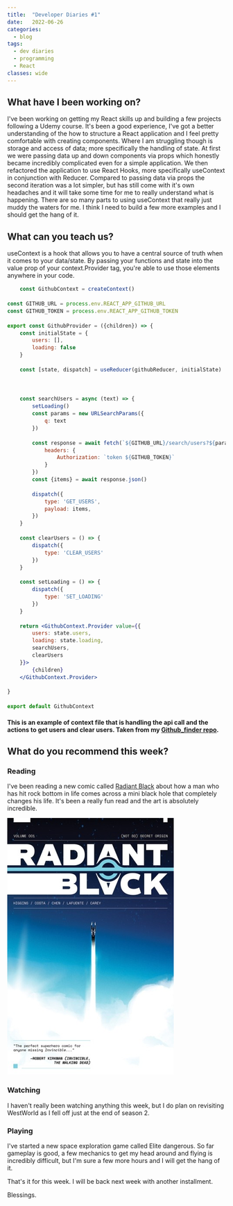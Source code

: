 ```yaml
---
title:  "Developer Diaries #1"
date:   2022-06-26
categories:
  - blog
tags:
  - dev diaries
  - programming
  - React
classes: wide
---
```


## What have I been working on?

I've been working on getting my React skills up and building a few projects following a Udemy course. It's been a good 
experience, I've got a better understanding of the how to structure a React application and I feel pretty comfortable 
with creating components. Where I am struggling though is storage and access of data; more specifically the handling of
state. At first we were passing data up and down components via props which honestly became incredibly complicated even 
for a simple application. We then refactored the application to use React Hooks, more specifically useContext in 
conjunction with Reducer. Compared to passing data via props the second iteration was a lot simpler, but has still come 
with it's own headaches and it will take some time for me to really understand what is happening. There are so many parts 
to using useContext that really just muddy the waters for me. I think I need to build a few more examples and I should get 
the hang of it. 


## What can you teach us? 

useContext is a hook that allows you to have a central source of truth when it comes to your data/state. By passing your 
functions and state into the value prop of your context.Provider tag, you're able to use those elements anywhere in your 
code. 

```jsx
    const GithubContext = createContext()

const GITHUB_URL = process.env.REACT_APP_GITHUB_URL
const GITHUB_TOKEN = process.env.REACT_APP_GITHUB_TOKEN

export const GithubProvider = ({children}) => {
    const initialState = {
        users: [],
        loading: false
    }

    const [state, dispatch] = useReducer(githubReducer, initialState)



    const searchUsers = async (text) => {
        setLoading()
        const params = new URLSearchParams({
            q: text
        })

        const response = await fetch(`${GITHUB_URL}/search/users?${params}`, {
            headers: {
                Authorization: `token ${GITHUB_TOKEN}`
            }
        })
        const {items} = await response.json()

        dispatch({
            type: 'GET_USERS',
            payload: items,
        })
    }

    const clearUsers = () => {
        dispatch({
            type: 'CLEAR_USERS'
        })
    }

    const setLoading = () => {
        dispatch({
            type: 'SET_LOADING'
        })
    }

    return <GithubContext.Provider value={{
        users: state.users,
        loading: state.loading,
        searchUsers,
        clearUsers
    }}>
        {children}
    </GithubContext.Provider>

}

export default GithubContext
```
#### This is an example of context file that is handling the api call and the actions to get users and clear users. Taken from my [Github_finder repo](https://github.com/backslashbaker/github_finder).

## What do you recommend this week? 

### Reading
I've been reading a new comic called [Radiant Black](https://imagecomics.com/comics/series/radiant-black) about how a man who has hit rock bottom in life comes across a mini black 
hole that completely changes his life. It's been a really fun read and the art is absolutely incredible. 

![Radiant Black Cover](/assets/images/radiantblack.jpg)

### Watching
I haven't really been watching anything this week, but I do plan on revisiting WestWorld as I fell off just at the end of 
season 2.

### Playing
I've started a new space exploration game called Elite dangerous. So far gameplay is good, a few mechanics to get my head 
around and flying is incredibly difficult, but I'm sure a few more hours and I will get the hang of it. 






That's it for this week. I will be back next week with another installment. 

Blessings.